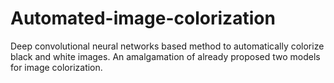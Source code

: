 # Automated-image-colorization
Deep convolutional neural networks based method to automatically colorize black and white images.
An amalgamation of already proposed two models for image colorization.
